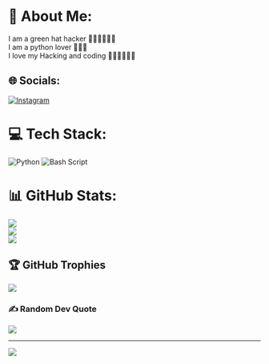 
# 💫 About Me:
I am a green hat hacker 🧑‍💻🧑‍💻🧑‍💻<br>I am a python lover 🐍🐍🐍<br>I love my Hacking and coding 🧑‍💻🧑‍💻🧑‍💻


## 🌐 Socials:
[![Instagram](https://img.shields.io/badge/Instagram-%23E4405F.svg?logo=Instagram&logoColor=white)](https://instagram.com/@lovely_naveen_nave) 

# 💻 Tech Stack:
![Python](https://img.shields.io/badge/python-3670A0?style=for-the-badge&logo=python&logoColor=ffdd54) ![Bash Script](https://img.shields.io/badge/bash_script-%23121011.svg?style=for-the-badge&logo=gnu-bash&logoColor=white)
# 📊 GitHub Stats:
![](https://github-readme-stats.vercel.app/api?username=NAVE-HACK-NAVE&theme=solarized-dark&hide_border=false&include_all_commits=false&count_private=true)<br/>
![](https://nirzak-streak-stats.vercel.app/?user=NAVE-HACK-NAVE&theme=solarized-dark&hide_border=false)<br/>
![](https://github-readme-stats.vercel.app/api/top-langs/?username=NAVE-HACK-NAVE&theme=solarized-dark&hide_border=false&include_all_commits=false&count_private=true&layout=compact)

## 🏆 GitHub Trophies
![](https://github-profile-trophy.vercel.app/?username=NAVE-HACK-NAVE&theme=tokyonight&no-frame=true&no-bg=true&margin-w=4)

### ✍️ Random Dev Quote
![](https://quotes-github-readme.vercel.app/api?type=horizontal&theme=radical)

---
[![](https://visitcount.itsvg.in/api?id=NAVE-HACK-NAVE&icon=5&color=7)](https://visitcount.itsvg.in)

<!-- Proudly created with GPRM ( https://gprm.itsvg.in ) -->
